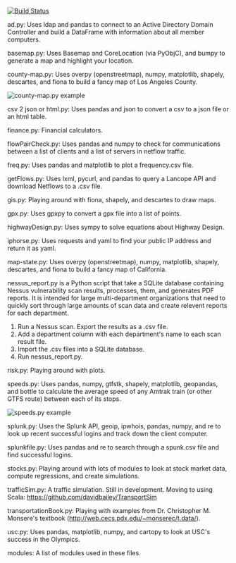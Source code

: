 [![Build Status](https://travis-ci.org/davidbailey/py.svg?branch=master)](https://travis-ci.org/davidbailey/py)

ad.py: Uses ldap and pandas to connect to an Active Directory Domain Controller and build a DataFrame with information about all member computers.

basemap.py: Uses Basemap and CoreLocation (via PyObjC), and bumpy to generate a map and highlight your location.

county-map.py: Uses overpy (openstreetmap), numpy, matplotlib, shapely, descartes, and fiona to build a fancy map of Los Angeles County.

![county-map.py example](https://raw.githubusercontent.com/davidbailey/py/master/county-map.png "county-map.py example")

csv 2 json or html.py: Uses pandas and json to convert a csv to a json file or an html table.

finance.py: Financial calculators.

flowPairCheck.py: Uses pandas and numpy to check for communications between a list of clients and a list of servers in netflow traffic.

freq.py: Uses pandas and matplotlib to plot a frequency.csv file.

getFlows.py: Uses lxml, pycurl, and pandas to query a Lancope API and download Netflows to a .csv file.

gis.py: Playing around with fiona, shapely, and descartes to draw maps.

gpx.py: Uses gpxpy to convert a gpx file into a list of points.

highwayDesign.py: Uses sympy to solve equations about Highway Design.

iphorse.py: Uses requests and yaml to find your public IP address and return it as yaml.

map-state.py: Uses overpy (openstreetmap), numpy, matplotlib, shapely, descartes, and fiona to build a fancy map of California.

nessus_report.py is a Python script that take a SQLite database containing Nessus vulnerability scan results, processes, them, and generates PDF reports. It is intended for large multi-department organizations that need to quickly sort through large amounts of scan data and create relevent reports for each department.

 1. Run a Nessus scan. Export the results as a .csv file.
 2. Add a department column with each department's name to each scan result file.
 3. Import the .csv files into a SQLite database.
 4. Run nessus_report.py.

risk.py: Playing around with plots.

speeds.py: Uses pandas, numpy, gtfstk, shapely, matplotlib, geopandas, and bottle to calculate the average speed of any Amtrak train (or other GTFS route) between each of its stops.

![speeds.py example](https://raw.githubusercontent.com/davidbailey/py/master/speeds.png "speeds.py example")

splunk.py: Uses the Splunk API, geoip, ipwhois, pandas, numpy, and re to look up recent successful logins and track down the client computer.

splunkfile.py: Uses pandas and re to search through a spunk.csv file and find successful logins.

stocks.py: Playing around with lots of modules to look at stock market data, compute regressions, and create simulations.

trafficSim.py: A traffic simulation. Still in development. Moving to using Scala: https://github.com/davidbailey/TransportSim

transportationBook.py: Playing with examples from Dr. Christopher M. Monsere's textbook (http://web.cecs.pdx.edu/~monserec/t.data/).

usc.py: Uses pandas, matplotlib, numpy, and cartopy to look at USC's success in the Olympics.

modules: A list of modules used in these files.
